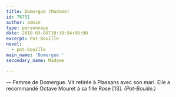 ```yaml
---
title: Domergue (Madame)
id: 76751
author: admin
type: personnage
date: 2010-03-08T10:30:54+00:00
excerpt: Pot-Bouille
novel:
  - pot-bouille
main_name: 'Domergue '
secondary_name: Madame

---
```

— Femme de Domergue. Vit retirée à Plassans avec son mari. Elle a recommandé Octave Mouret à sa fille Rose [13]. _(Pot-Bouille.)_